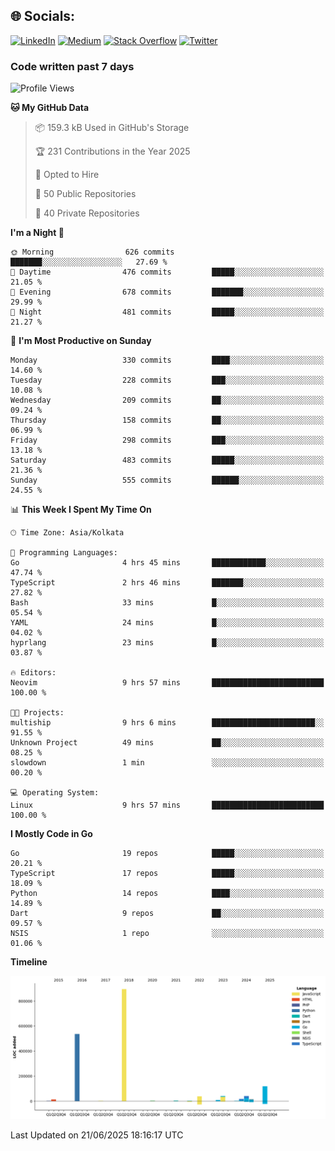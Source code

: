
## 🌐 Socials:
[![LinkedIn](https://img.shields.io/badge/LinkedIn-%230077B5.svg?logo=linkedin&logoColor=white)](https://linkedin.com/in/sarkarshuvojit) [![Medium](https://img.shields.io/badge/Medium-12100E?logo=medium&logoColor=white)](https://medium.com/@shuvojitsarkar) [![Stack Overflow](https://img.shields.io/badge/-Stackoverflow-FE7A16?logo=stack-overflow&logoColor=white)](https://stackoverflow.com/users/2976015) [![Twitter](https://img.shields.io/badge/Twitter-%231DA1F2.svg?logo=Twitter&logoColor=white)](https://twitter.com/sarkarshuvojit) 

### Code written past 7 days 

<!--START_SECTION:waka-->
![Profile Views](http://img.shields.io/badge/Profile%20Views-31-blue)

**🐱 My GitHub Data** 

> 📦 159.3 kB Used in GitHub's Storage 
 > 
> 🏆 231 Contributions in the Year 2025
 > 
> 💼 Opted to Hire
 > 
> 📜 50 Public Repositories 
 > 
> 🔑 40 Private Repositories 
 > 
**I'm a Night 🦉** 

```text
🌞 Morning                626 commits         ███████░░░░░░░░░░░░░░░░░░   27.69 % 
🌆 Daytime                476 commits         █████░░░░░░░░░░░░░░░░░░░░   21.05 % 
🌃 Evening                678 commits         ███████░░░░░░░░░░░░░░░░░░   29.99 % 
🌙 Night                  481 commits         █████░░░░░░░░░░░░░░░░░░░░   21.27 % 
```
📅 **I'm Most Productive on Sunday** 

```text
Monday                   330 commits         ████░░░░░░░░░░░░░░░░░░░░░   14.60 % 
Tuesday                  228 commits         ███░░░░░░░░░░░░░░░░░░░░░░   10.08 % 
Wednesday                209 commits         ██░░░░░░░░░░░░░░░░░░░░░░░   09.24 % 
Thursday                 158 commits         ██░░░░░░░░░░░░░░░░░░░░░░░   06.99 % 
Friday                   298 commits         ███░░░░░░░░░░░░░░░░░░░░░░   13.18 % 
Saturday                 483 commits         █████░░░░░░░░░░░░░░░░░░░░   21.36 % 
Sunday                   555 commits         ██████░░░░░░░░░░░░░░░░░░░   24.55 % 
```


📊 **This Week I Spent My Time On** 

```text
🕑︎ Time Zone: Asia/Kolkata

💬 Programming Languages: 
Go                       4 hrs 45 mins       ████████████░░░░░░░░░░░░░   47.74 % 
TypeScript               2 hrs 46 mins       ███████░░░░░░░░░░░░░░░░░░   27.82 % 
Bash                     33 mins             █░░░░░░░░░░░░░░░░░░░░░░░░   05.54 % 
YAML                     24 mins             █░░░░░░░░░░░░░░░░░░░░░░░░   04.02 % 
hyprlang                 23 mins             █░░░░░░░░░░░░░░░░░░░░░░░░   03.87 % 

🔥 Editors: 
Neovim                   9 hrs 57 mins       █████████████████████████   100.00 % 

🐱‍💻 Projects: 
multiship                9 hrs 6 mins        ███████████████████████░░   91.55 % 
Unknown Project          49 mins             ██░░░░░░░░░░░░░░░░░░░░░░░   08.25 % 
slowdown                 1 min               ░░░░░░░░░░░░░░░░░░░░░░░░░   00.20 % 

💻 Operating System: 
Linux                    9 hrs 57 mins       █████████████████████████   100.00 % 
```

**I Mostly Code in Go** 

```text
Go                       19 repos            █████░░░░░░░░░░░░░░░░░░░░   20.21 % 
TypeScript               17 repos            █████░░░░░░░░░░░░░░░░░░░░   18.09 % 
Python                   14 repos            ████░░░░░░░░░░░░░░░░░░░░░   14.89 % 
Dart                     9 repos             ██░░░░░░░░░░░░░░░░░░░░░░░   09.57 % 
NSIS                     1 repo              ░░░░░░░░░░░░░░░░░░░░░░░░░   01.06 % 
```



**Timeline**

![Lines of Code chart](https://raw.githubusercontent.com/sarkarshuvojit/sarkarshuvojit/master/assets/bar_graph.png)


 Last Updated on 21/06/2025 18:16:17 UTC
<!--END_SECTION:waka-->
